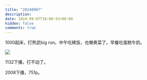 ```yaml
---
title: "20240907"
description: 
date: 2024-09-07T10:00:53+08:00
hidden: false
comments: true
---
```

1000起床，打熊武big run。中午吃稀饭，也懒煮菜了。早餐吃蛋糕牛奶。

![](/images/圆珠笔.png)

1132下播，打不动了。

2008下播，751p。